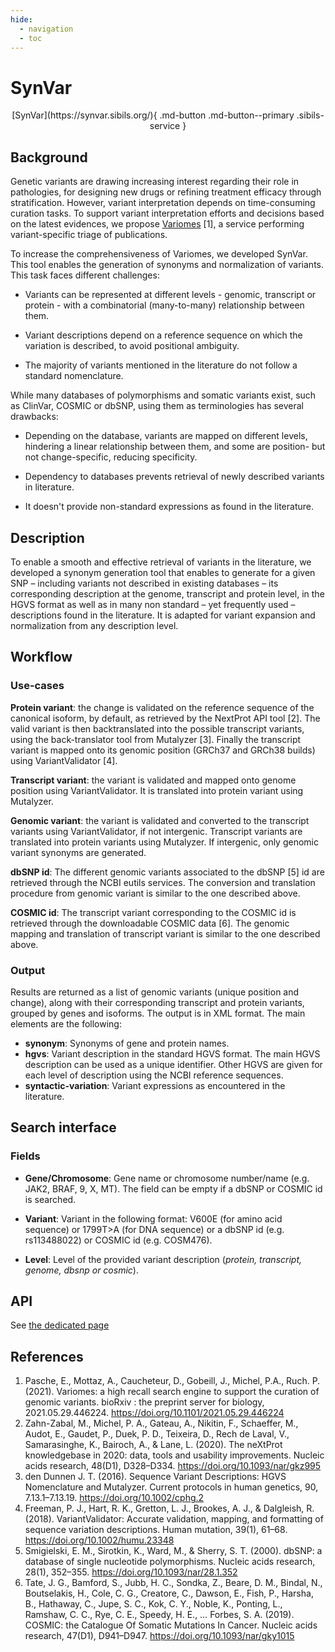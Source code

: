 ```yaml
---
hide:
  - navigation
  - toc
---
```


# SynVar

<p style="text-align: center" markdown>
  [SynVar](https://synvar.sibils.org/){ .md-button .md-button--primary .sibils-service }
</p>

## Background

Genetic variants are drawing increasing interest regarding their role in pathologies, for designing new drugs or refining treatment efficacy through stratification. However, variant interpretation depends on time-consuming curation tasks. To support variant interpretation efforts and decisions based on the latest evidences, we propose [Variomes](../variomes/index.md) [1], a service performing variant-specific triage of publications. 

To increase the comprehensiveness of Variomes, we developed SynVar. This tool enables the generation of synonyms and normalization of variants. This task faces different challenges: 

* Variants can be represented at different levels - genomic, transcript or protein - with a combinatorial (many-to-many) relationship between them.

* Variant descriptions depend on a reference sequence on which the variation is described, to avoid positional ambiguity.

* The majority of variants mentioned in the literature do not follow a standard nomenclature.

While many databases of polymorphisms and somatic variants exist, such as ClinVar, COSMIC or dbSNP, using them as terminologies has several drawbacks: 

* Depending on the database, variants are mapped on different levels, hindering a linear relationship between them, and some are position- but not change-specific, reducing specificity.

* Dependency to databases prevents retrieval of newly described variants in literature.

* It doesn't provide non-standard expressions as found in the literature.

## Description

To enable a smooth and effective retrieval of variants in the literature, we developed a synonym generation tool that enables to generate for a given SNP – including variants not described in existing databases – its corresponding description at the genome, transcript and protein level, in the HGVS format as well as in many non standard – yet frequently used – descriptions found in the literature. It is adapted for variant expansion and normalization from any description level. 

## Workflow

### Use-cases

**Protein variant**: the change is validated on the reference sequence of the canonical isoform, by default, as retrieved by the NextProt API tool [2]. The valid variant is then backtranslated into the possible transcript variants, using the back-translator tool from Mutalyzer [3]. Finally the transcript variant is mapped onto its genomic position (GRCh37 and GRCh38 builds) using VariantValidator [4].

**Transcript variant**: the variant is validated and mapped onto genome position using VariantValidator. It is translated into protein variant using Mutalyzer.

**Genomic variant**: the variant is validated and converted to the transcript variants using VariantValidator, if not intergenic. Transcript variants are translated into protein variants using Mutalyzer. If intergenic, only genomic variant synonyms are generated.

**dbSNP id**: The different genomic variants associated to the dbSNP [5] id are retrieved through the NCBI eutils services. The conversion and translation procedure from genomic variant is similar to the one described above.

**COSMIC id**: The transcript variant corresponding to the COSMIC id is retrieved through the downloadable COSMIC data [6]. The genomic mapping and translation of transcript variant is similar to the one described above.

### Output

Results are returned as a list of genomic variants (unique position and change), along with their corresponding transcript and protein variants, grouped by genes and isoforms. The output is in XML format. The main elements are the following:

* **synonym**: Synonyms of gene and protein names.
* **hgvs**: Variant description in the standard HGVS format. The main HGVS description can be used as a unique identifier. Other HGVS are given for each level of description using the NCBI reference sequences.
* **syntactic-variation**: Variant expressions as encountered in the literature.

## Search interface

### Fields

* **Gene/Chromosome**: Gene name or chromosome number/name (e.g. JAK2, BRAF, 9, X, MT). The field can be empty if a dbSNP or COSMIC id is searched.

* **Variant**: Variant in the following format: V600E (for amino acid sequence) or 1799T>A (for DNA sequence) or a dbSNP id (e.g. rs113488022) or COSMIC id (e.g. COSM476).

* **Level**: Level of the provided variant description (*protein, transcript, genome, dbsnp or cosmic*).

## API

See [the dedicated page](../api/synvar/index.md)

## References

1. Pasche, E., Mottaz, A., Caucheteur, D., Gobeill, J., Michel, P.A., Ruch. P. (2021). Variomes: a high recall search engine to support the curation of genomic variants. bioRxiv : the preprint server for biology, 2021.05.29.446224. <https://doi.org/10.1101/2021.05.29.446224>
1. Zahn-Zabal, M., Michel, P. A., Gateau, A., Nikitin, F., Schaeffer, M., Audot, E., Gaudet, P., Duek, P. D., Teixeira, D., Rech de Laval, V., Samarasinghe, K., Bairoch, A., & Lane, L. (2020). The neXtProt knowledgebase in 2020: data, tools and usability improvements. Nucleic acids research, 48(D1), D328–D334. <https://doi.org/10.1093/nar/gkz995>
1. den Dunnen J. T. (2016). Sequence Variant Descriptions: HGVS Nomenclature and Mutalyzer. Current protocols in human genetics, 90, 7.13.1–7.13.19. <https://doi.org/10.1002/cphg.2>
1. Freeman, P. J., Hart, R. K., Gretton, L. J., Brookes, A. J., & Dalgleish, R. (2018). VariantValidator: Accurate validation, mapping, and formatting of sequence variation descriptions. Human mutation, 39(1), 61–68. <https://doi.org/10.1002/humu.23348>
1. Smigielski, E. M., Sirotkin, K., Ward, M., & Sherry, S. T. (2000). dbSNP: a database of single nucleotide polymorphisms. Nucleic acids research, 28(1), 352–355. <https://doi.org/10.1093/nar/28.1.352>
1. Tate, J. G., Bamford, S., Jubb, H. C., Sondka, Z., Beare, D. M., Bindal, N., Boutselakis, H., Cole, C. G., Creatore, C., Dawson, E., Fish, P., Harsha, B., Hathaway, C., Jupe, S. C., Kok, C. Y., Noble, K., Ponting, L., Ramshaw, C. C., Rye, C. E., Speedy, H. E., … Forbes, S. A. (2019). COSMIC: the Catalogue Of Somatic Mutations In Cancer. Nucleic acids research, 47(D1), D941–D947. <https://doi.org/10.1093/nar/gky1015>
